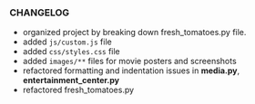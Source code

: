 ### CHANGELOG
 - organized project by breaking down fresh_tomatoes.py file.
 - added `js/custom.js` file
 - added `css/styles.css` file
 - added `images/**` files for movie posters and screenshots
 - refactored formatting and indentation issues in **media.py**, **entertainment_center.py**
 - refactored fresh_tomatoes.py